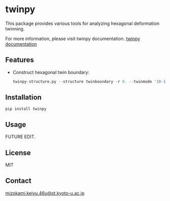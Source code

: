 <!--
[![Build Status](https://github.com/kei0822kei/package-template/workflows/ci/badge.svg?branch=master)](https://github.com/kei0822kei/package-template/actions)
[![Coverage Status](https://coveralls.io/repos/github/kei0822kei/package-template/badge.svg?branch=master)](https://coveralls.io/github/kei0822kei/package-template?branch=master)
[![Docs status](https://readthedocs.org/projects/package-template/badge)](http://package-template.readthedocs.io/)
[![PyPI version](https://badge.fury.io/py/package-template.svg)](https://badge.fury.io/py/package-template)
-->

# twinpy

This package provides various tools for analyzing hexagonal deformation twinning.

For more information, please visit twinpy documentation.
[twinpy documentation](https://kei0822kei.github.io/twinpy/)


## Features

 * Construct hexagonal twin boundary:
   ```python
   twinpy-structure.py --structure twinboundary -r 0. --twinmode '10-12' --twintype 1 --get_poscar --layers 12 --delta 0
   ```


## Installation

```shell
pip install twinpy
```


## Usage

FUTURE EDIT.

## License

MIT


## Contact

mizokami.keiyu.46u@st.kyoto-u.ac.jp
